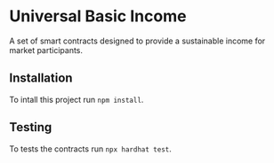 # Universal Basic Income

A set of smart contracts designed to provide a sustainable income for market participants.

## Installation

To intall this project run `npm install`.

## Testing

To tests the contracts run `npx hardhat test`.

